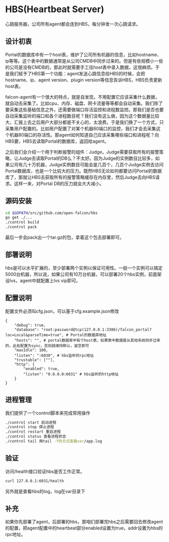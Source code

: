 # HBS(Heartbeat Server)

心跳服务器，公司所有agent都会连到HBS，每分钟发一次心跳请求。

## 设计初衷

Portal的数据库中有一个host表，维护了公司所有机器的信息，比如hostname、ip等等。这个表中的数据通常是从公司CMDB中同步过来的。但是有些规模小一些的公司是没有CMDB的，那此时就需要手工往host表中录入数据，这很麻烦。于是我们赋予了HBS第一个功能：agent发送心跳信息给HBS的时候，会把hostname、ip、agent version、plugin version等信息告诉HBS，HBS负责更新host表。

falcon-agent有一个很大的特点，就是自发现，不用配置它应该采集什么数据，就自动去采集了。比如cpu、内存、磁盘、网卡流量等等都会自动采集。我们除了要采集这些基础信息之外，还需要做端口存活监控和进程数监控。那我们是否也要自动采集监听的端口和各个进程数目呢？我们没有这么做，因为这个数据量比较大，汇报上去之后用户大部分都是不关心的，太浪费。于是我们换了一个方式，只采集用户配置的。比如用户配置了对某个机器80端口的监控，我们才会去采集这个机器80端口的存活性。那agent如何知道自己应该采集哪些端口和进程呢？向HBS要，HBS去读取Portal的数据库，返回给agent。

之后我们会介绍一个用于判断报警的组件：Judge，Judge需要获取所有的报警策略，让Judge去读取Portal的DB么？不太好。因为Judge的实例数目比较多，如果公司有几十万机器，Judge实例数目可能会是几百个，几百个Judge实例去访问Portal数据库，也是一个比较大的压力。既然HBS无论如何都要访问Portal的数据库了，那就让HBS去获取所有的报警策略缓存在内存里，然后Judge去向HBS请求。这样一来，对Portal DB的压力就会大大减小。

## 源码安装

```bash
cd $GOPATH/src/github.com/open-falcon/hbs
go get ./...
./control build
./control pack
```

最后一步会pack出一个tar.gz的包，拿着这个包去部署即可。

## 部署说明

hbs是可以水平扩展的，至少部署两个实例以保证可用性。一般一个实例可以搞定5000台机器，所以说，如果公司有10万台机器，可以部署20个hbs实例，前面架设lvs，agent中就配置上lvs vip即可。

## 配置说明

配置文件必须叫cfg.json，可以基于cfg.example.json修改

```
{
    "debug": true,
    "database": "root:password@tcp(127.0.0.1:3306)/falcon_portal?loc=Local&parseTime=true", # Portal的数据库地址
    "hosts": "", # portal数据库中有个host表，如果表中数据是从其他系统同步过来的，此处配置为sync，否则就维持默认，留空即可
    "maxIdle": 100,
    "listen": ":6030", # hbs监听的rpc地址
    "trustable": [""],
    "http": {
        "enabled": true,
        "listen": "0.0.0.0:6031" # hbs监听的http地址
    }
}
```

## 进程管理

我们提供了一个control脚本来完成常用操作

```bash
./control start 启动进程
./control stop 停止进程
./control restart 重启进程
./control status 查看进程状态
./control tail 用tail -f的方式查看var/app.log
```

## 验证

访问/health接口验证hbs是否工作正常。

```bash
curl 127.0.0.1:6031/health
```

另外就是查看hbs的log，log在var目录下

## 补充

如果你先部署了agent，后部署的hbs，那咱们部署完hbs之后需要回去修改agent的配置，把agent配置中的heartbeat部分enabled设置为true，addr设置为hbs的rpc地址。


